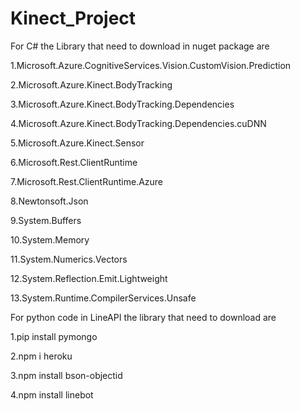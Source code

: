 # Kinect_Project
For C# the Library that need to download in nuget package are

1.Microsoft.Azure.CognitiveServices.Vision.CustomVision.Prediction

2.Microsoft.Azure.Kinect.BodyTracking

3.Microsoft.Azure.Kinect.BodyTracking.Dependencies

4.Microsoft.Azure.Kinect.BodyTracking.Dependencies.cuDNN

5.Microsoft.Azure.Kinect.Sensor

6.Microsoft.Rest.ClientRuntime

7.Microsoft.Rest.ClientRuntime.Azure

8.Newtonsoft.Json

9.System.Buffers

10.System.Memory

11.System.Numerics.Vectors

12.System.Reflection.Emit.Lightweight

13.System.Runtime.CompilerServices.Unsafe

For python code in LineAPI the library that need to download are

1.pip install pymongo

2.npm i heroku

3.npm install bson-objectid

4.npm install linebot
